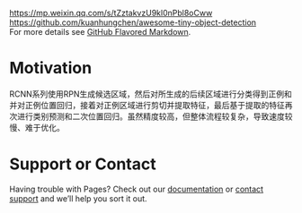 https://mp.weixin.qq.com/s/tZztakvzU9kl0nPbl8oCww  
https://github.com/kuanhungchen/awesome-tiny-object-detection  
For more details see [GitHub Flavored Markdown](https://guides.github.com/features/mastering-markdown/).

# Motivation
RCNN系列使用RPN生成候选区域，然后对所生成的后续区域进行分类得到正例和并对正例位置回归，接着对正例区域进行剪切并提取特征，最后基于提取的特征再次进行类别预测和二次位置回归。虽然精度较高，但整体流程较复杂，导致速度较慢、难于优化。

# Support or Contact

Having trouble with Pages? Check out our [documentation](https://docs.github.com/categories/github-pages-basics/) or [contact support](https://support.github.com/contact) and we’ll help you sort it out.

